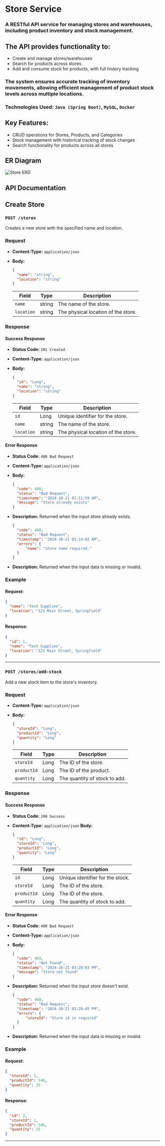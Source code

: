 # Store Service

### A RESTful API service for managing stores and warehouses, including product inventory and stock management.

## The API provides functionality to:

- Create and manage stores/warehouses
- Search for products across stores
- Add and consume stock for products, with full history tracking

### The system ensures accurate tracking of inventory movements, allowing efficient management of product stock levels across multiple locations.

### Technologies Used: `Java (Spring Boot)`, `MySQL`, `Docker`

## Key Features:

- CRUD operations for Stores, Products, and Categories
- Stock management with historical tracking of stock changes
- Search functionality for products across all stores

## ER Diagram

![Store ERD](https://github.com/user-attachments/assets/d2e26bee-f5e2-418d-9058-fcd3521b8f7a)

## API Documentation

## Create Store

### `POST /stores`

Creates a new store with the specified name and location.

### Request

- **Content-Type:** `application/json`
- **Body:**
    ```json
    {
      "name": "string",
      "location": "string"
    }
    ```

  | Field      | Type   | Description                        |
  |------------|--------|------------------------------------|
  | `name`     | string | The name of the store.             |
  | `location` | string | The physical location of the store.|

### Response

#### Success Response

- **Status Code:** `201 Created`
- **Content-Type:** `application/json`
- **Body:**
    ```json
    {
      "id": "Long",
      "name": "string",
      "location": "string"
    }
    ```

  | Field      | Type   | Description                        |
    |------------|--------|------------------------------------|
  | `id`       | Long   | Unique identifier for the store.   |
  | `name`     | string | The name of the store.             |
  | `location` | string | The physical location of the store.|

#### Error Response

- **Status Code:** `400 Bad Request`
- **Content-Type:** `application/json`
- **Body:**
    ```json
    {
      "code": 400,
      "status": "Bad Request",
      "timestamp": "2024-10-21 01:11:59 AM",
      "message": "Store already exists"
    }
    ```
- **Description:** Returned when the input store already exists.

    ```json
    {
      "code": 400,
      "status": "Bad Request",
      "timestamp": "2024-10-21 01:14:02 AM",
      "errors": {
          "name": "Store name required."
      }
    }
    ```
- **Description:** Returned when the input data is missing or invalid.

### Example

#### Request:
```json
{
  "name": "Tech Supplies",
  "location": "123 Main Street, Springfield"
}
```

#### Response:
```json
{
  "id": 1,
  "name": "Tech Supplies",
  "location": "123 Main Street, Springfield"
}
```

---

### `POST /stores/add-stock`

Add a new stock item to the store's inventory.

### Request

- **Content-Type:** `application/json`
- **Body:**
    ```json
    {
      "storeId": "Long",
      "productId": "Long",
      "quantity": "Long"
    }
    ```

  | Field       | Type | Description            |
    |-------------|------|------------------------|
  | `storeId`   | Long | The ID of the store.   |
  | `productId` | Long | The ID of the product. |
  | `quantity`  | Long | The quantity of stock to add.|

### Response

#### Success Response

- **Status Code:** `200 Success`
- **Content-Type:** `application/json`
 **Body:**
    ```json
    {
      "id": "Long",
      "storeId": "Long",
      "productId": "Long",
      "quantity": "Long"
    }
    ```

  | Field       | Type | Description                      |
  |-------------|------|----------------------------------|
  | `id`        | Long | Unique identifier for the stock. |
  | `storeId`   | Long | The ID of the store.             |
  | `productId` | Long | The ID of the store.             |
  | `quantity`  | Long | The quantity of stock to add.    |


#### Error Response

- **Status Code:** `400 Bad Request`
- **Content-Type:** `application/json`
- **Body:**
    ```json
    {
      "code": 404,
      "status": "Not Found",
      "timestamp": "2024-10-21 03:28:03 PM",
      "message": "Store not found"
    }
    ```
- **Description:** Returned when the input store doesn't exist.

    ```json
    {
      "code": 400,
      "status": "Bad Request",
      "timestamp": "2024-10-21 03:28:45 PM",
      "errors": {
          "storeId": "Store id is required"
      }
    }
    ```
- **Description:** Returned when the input data is missing or invalid.

### Example

#### Request:
```json
{
  "storeId": 1,
  "productId": 548,
  "quantity": 25
}
```

#### Response:
```json
{
  "id": 2,
  "storeId": 1,
  "productId": 548,
  "quantity": 25
}
```

---

